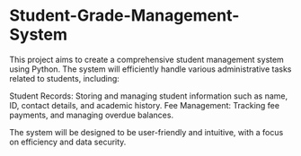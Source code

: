 # Student-Grade-Management-System
This project aims to create a comprehensive student management system using Python. The system will efficiently handle various administrative tasks related to students, including:

Student Records: Storing and managing student information such as name, ID, contact details, and academic history.
Fee Management: Tracking fee payments, and managing overdue balances.

The system will be designed to be user-friendly and intuitive, with a focus on efficiency and data security.
